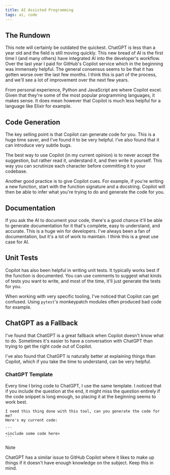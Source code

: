 ```yaml
---
title: AI Assisted Programming
tags: ai, code
---
```


## The Rundown

This note will certainly be outdated the quickest. ChatGPT is less than a year old and the field is still moving quickly. This new bread of AI is the first time I (and many others) have integrated AI into the developer's workflow. Over the last year I paid for GitHub's Copilot service which in the beginning was immensely helpful. The general consensus seems to be that it has gotten worse over the last few months. I think this is part of the process, and we'll see a lot of improvement over the next few years.

From personal experience, Python and JavaScript are where Copilot excel. Given that they're some of the most popular programming languages, it makes sense. It does mean however that Copilot is much less helpful for a language like Elixir for example.

## Code Generation

The key selling point is that Copilot can generate code for you. This is a huge time saver, and I've found it to be very helpful. I've also found that it can introduce very subtle bugs.

The best way to use Copilot (in my current opinion) is to never accept the suggestion, but rather read it, understand it, and then write it yourself. This way you can scrutinize each character before committing it to your codebase.

Another good practice is to give Copilot cues. For example, if you're writing a new function, start with the function signature and a docstring. Copilot will then be able to infer what you're trying to do and generate the code for you.

## Documentation

If you ask the AI to document your code, there's a good chance it'll be able to generate documentation for it that's complete, easy to understand, and accurate. This is a huge win for developers. I've always been a fan of documentation, but it's a lot of work to maintain. I think this is a great use case for AI.

## Unit Tests

Copilot has also been helpful in writing unit tests. It typically works best if the function is documented. You can use comments to suggest what kinds of tests you want to write, and most of the time, it'll just generate the tests for you.

When working with very specific tooling, I've noticed that Copilot can get confused. Using `pytest`'s monkeypatch modules often produced bad code for example.

## ChatGPT as a Fallback

I've found that ChatGPT is a great fallback when Copilot doesn't know what to do. Sometimes it's easier to have a conversation with ChatGPT than trying to get the right code out of Copilot.

I've also found that ChatGPT is naturally better at explaining things than Copilot, which if you take the time to understand, can be very helpful.

### ChatGPT Template

Every time I bring code to ChatGPT, I use the same template. I noticed that if you include the question at the end, it might miss the question entirely if the code snippet is long enough, so placing it at the beginning seems to work best.

````
I need this thing done with this tool, can you generate the code for me?
Here's my current code:

```
<include some code here>
```
````

>[!note]
>ChatGPT has a similar issue to GitHub Copilot where it likes to make up things if it doesn't have enough knowledge on the subject. Keep this in mind.